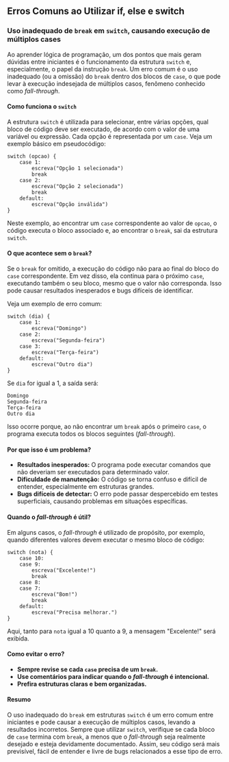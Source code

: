
## Erros Comuns ao Utilizar if, else e switch

### Uso inadequado de `break` em `switch`, causando execução de múltiplos cases

Ao aprender lógica de programação, um dos pontos que mais geram dúvidas entre iniciantes é o funcionamento da estrutura `switch` e, especialmente, o papel da instrução `break`. Um erro comum é o uso inadequado (ou a omissão) do `break` dentro dos blocos de `case`, o que pode levar à execução indesejada de múltiplos casos, fenômeno conhecido como *fall-through*.

#### Como funciona o `switch`

A estrutura `switch` é utilizada para selecionar, entre várias opções, qual bloco de código deve ser executado, de acordo com o valor de uma variável ou expressão. Cada opção é representada por um `case`. Veja um exemplo básico em pseudocódigo:

```pseudocode
switch (opcao) {
    case 1:
        escreva("Opção 1 selecionada")
        break
    case 2:
        escreva("Opção 2 selecionada")
        break
    default:
        escreva("Opção inválida")
}
```

Neste exemplo, ao encontrar um `case` correspondente ao valor de `opcao`, o código executa o bloco associado e, ao encontrar o `break`, sai da estrutura `switch`.

#### O que acontece sem o `break`?

Se o `break` for omitido, a execução do código não para ao final do bloco do `case` correspondente. Em vez disso, ela continua para o próximo `case`, executando também o seu bloco, mesmo que o valor não corresponda. Isso pode causar resultados inesperados e bugs difíceis de identificar.

Veja um exemplo de erro comum:

```pseudocode
switch (dia) {
    case 1:
        escreva("Domingo")
    case 2:
        escreva("Segunda-feira")
    case 3:
        escreva("Terça-feira")
    default:
        escreva("Outro dia")
}
```

Se `dia` for igual a 1, a saída será:

```
Domingo
Segunda-feira
Terça-feira
Outro dia
```

Isso ocorre porque, ao não encontrar um `break` após o primeiro `case`, o programa executa todos os blocos seguintes (*fall-through*).

#### Por que isso é um problema?

- **Resultados inesperados:** O programa pode executar comandos que não deveriam ser executados para determinado valor.
- **Dificuldade de manutenção:** O código se torna confuso e difícil de entender, especialmente em estruturas grandes.
- **Bugs difíceis de detectar:** O erro pode passar despercebido em testes superficiais, causando problemas em situações específicas.

#### Quando o *fall-through* é útil?

Em alguns casos, o *fall-through* é utilizado de propósito, por exemplo, quando diferentes valores devem executar o mesmo bloco de código:

```pseudocode
switch (nota) {
    case 10:
    case 9:
        escreva("Excelente!")
        break
    case 8:
    case 7:
        escreva("Bom!")
        break
    default:
        escreva("Precisa melhorar.")
}
```

Aqui, tanto para `nota` igual a 10 quanto a 9, a mensagem "Excelente!" será exibida.

#### Como evitar o erro?

- **Sempre revise se cada `case` precisa de um `break`.**
- **Use comentários para indicar quando o *fall-through* é intencional.**
- **Prefira estruturas claras e bem organizadas.**

#### Resumo

O uso inadequado do `break` em estruturas `switch` é um erro comum entre iniciantes e pode causar a execução de múltiplos casos, levando a resultados incorretos. Sempre que utilizar `switch`, verifique se cada bloco de `case` termina com `break`, a menos que o *fall-through* seja realmente desejado e esteja devidamente documentado. Assim, seu código será mais previsível, fácil de entender e livre de bugs relacionados a esse tipo de erro.
```
